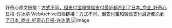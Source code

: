 好奇心原文链接：[方式不同，但支付宝和微信支付最近都杀到了日本_商业_好奇心日报-许冰清 ](https://www.qdaily.com/articles/12086.html)
WebArchive归档链接：[方式不同，但支付宝和微信支付最近都杀到了日本_商业_好奇心日报-许冰清 ](http://web.archive.org/web/20170706042444/http://www.qdaily.com:80/articles/12086.html)
![image](http://ww3.sinaimg.cn/large/007d5XDply1g3wje6ptzjj30u02wn7wh)